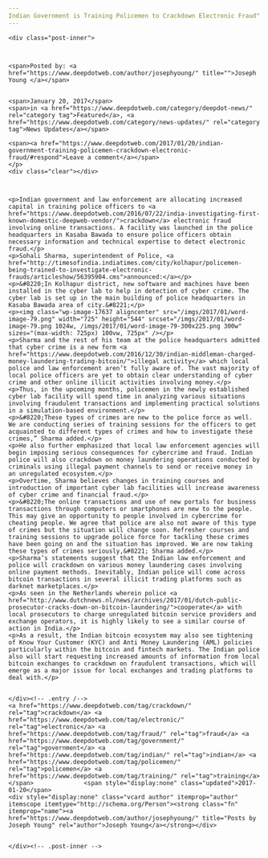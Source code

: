 ```yaml
---
Indian Government is Training Policemen to Crackdown Electronic Fraud"
---
```

<article class="post-listing post-17623 post type-post status-publish format-standard has-post-thumbnail hentry  tag-crackdown tag-electronic tag-fraud tag-government tag-indian tag-policemen tag-training">
    
    <div class="post-inner">
    
    
        
    <span>Posted by: <a href="https://www.deepdotweb.com/author/josephyoung/" title="">Joseph Young </a></span>
    
    
    <span>January 20, 2017</span>
    <span>in <a href="https://www.deepdotweb.com/category/deepdot-news/" rel="category tag">Featured</a>, <a href="https://www.deepdotweb.com/category/news-updates/" rel="category tag">News Updates</a></span>
    
    <span><a href="https://www.deepdotweb.com/2017/01/20/indian-government-training-policemen-crackdown-electronic-fraud/#respond">Leave a comment</a></span>
    </p>
    <div class="clear"></div>
    
    
    
    <p>Indian government and law enforcement are allocating increased capital in training police officers to <a href="https://www.deepdotweb.com/2016/07/22/india-investigating-first-known-domestic-deepweb-vendor/">crackdown</a> electronic fraud involving online transactions. A facility was launched in the police headquarters in Kasaba Bawada to ensure police officers obtain necessary information and technical expertise to detect electronic fraud.</p>
    <p>Sohali Sharma, superintendent of Police, <a href="http://timesofindia.indiatimes.com/city/kolhapur/policemen-being-trained-to-investigate-electronic-frauds/articleshow/56395904.cms">announced:</a></p>
    <p>&#8220;In Kolhapur district, new software and machines have been installed in the cyber lab to help in detection of cyber crime. The cyber lab is set up in the main building of police headquarters in Kasaba Bawada area of city.&#8221;</p>
    <p><img class="wp-image-17637 aligncenter" src="/imgs/2017/01/word-image-79.png" width="725" height="544" srcset="/imgs/2017/01/word-image-79.png 1024w, /imgs/2017/01/word-image-79-300x225.png 300w" sizes="(max-width: 725px) 100vw, 725px" /></p>
    <p>Sharma and the rest of his team at the police headquarters admitted that cyber crime is a new form <a href="https://www.deepdotweb.com/2016/12/30/indian-middleman-charged-money-laundering-trading-bitcoin/">illegal activity</a> which local police and law enforcement aren’t fully aware of. The vast majority of local police officers are yet to obtain clear understanding of cyber crime and other online illicit activities involving money.</p>
    <p>Thus, in the upcoming months, policemen in the newly established cyber lab facility will spend time in analyzing various situations involving fraudulent transactions and implementing practical solutions in a simulation-based environment.</p>
    <p>&#8220;These types of crimes are new to the police force as well. We are conducting series of training sessions for the officers to get acquainted to different types of crimes and how to investigate these crimes,” Sharma added.</p>
    <p>He also further emphasized that local law enforcement agencies will begin imposing serious consequences for cybercrime and fraud. Indian police will also crackdown on money laundering operations conducted by criminals using illegal payment channels to send or receive money in an unregulated ecosystem.</p>
    <p>Overtime, Sharma believes changes in training courses and introduction of important cyber lab facilities will increase awareness of cyber crime and financial fraud.</p>
    <p>&#8220;The online transactions and use of new portals for business transactions through computers or smartphones are new to the people. This may give an opportunity to people involved in cybercrime for cheating people. We agree that police are also not aware of this type of crimes but the situation will change soon. Refresher courses and training sessions to upgrade police force for tackling these crimes have been going on and the situation has improved. We are now taking these types of crimes seriously,&#8221; Sharma added.</p>
    <p>Sharma’s statements suggest that the Indian law enforcement and police will crackdown on various money laundering cases involving online payment methods. Inevitably, Indian police will come across bitcoin transactions in several illicit trading platforms such as darknet marketplaces.</p>
    <p>As seen in the Netherlands wherein police <a href="http://www.dutchnews.nl/news/archives/2017/01/dutch-public-prosecutor-cracks-down-on-bitcoin-laundering/">cooperate</a> with local prosecutors to charge unregulated bitcoin service providers and exchange operators, it is highly likely to see a similar course of action in India.</p>
    <p>As a result, the Indian bitcoin ecosystem may also see tightening of Know Your Customer (KYC) and Anti Money Laundering (AML) policies particularly within the bitcoin and fintech markets. The Indian police also will start requesting increased amounts of information from local bitcoin exchanges to crackdown on fraudulent transactions, which will emerge as a major issue for local exchanges and trading platforms to deal with.</p>
    
    
    </div><!-- .entry /-->
    <a href="https://www.deepdotweb.com/tag/crackdown/" rel="tag">crackdown</a> <a href="https://www.deepdotweb.com/tag/electronic/" rel="tag">electronic</a> <a href="https://www.deepdotweb.com/tag/fraud/" rel="tag">fraud</a> <a href="https://www.deepdotweb.com/tag/government/" rel="tag">government</a> <a href="https://www.deepdotweb.com/tag/indian/" rel="tag">indian</a> <a href="https://www.deepdotweb.com/tag/policemen/" rel="tag">policemen</a> <a href="https://www.deepdotweb.com/tag/training/" rel="tag">training</a></span>				<span style="display:none" class="updated">2017-01-20</span>
    <div style="display:none" class="vcard author" itemprop="author" itemscope itemtype="http://schema.org/Person"><strong class="fn" itemprop="name"><a href="https://www.deepdotweb.com/author/josephyoung/" title="Posts by Joseph Young" rel="author">Joseph Young</a></strong></div>
    
    
    </div><!-- .post-inner -->
</article><!-- .post-listing -->

